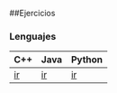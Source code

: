 ##Ejercicios

### Lenguajes

| C++ | Java | Python |
| --------------- | --------------- | ------------ |
| [ir](https://braslyn.github.io/Progra2/Ejercicios/C++/) | [ir](https://braslyn.github.io/Progra2/Ejercicios/Java/) | [ir](https://braslyn.github.io/Progra2/Ejercicios/python/) |
